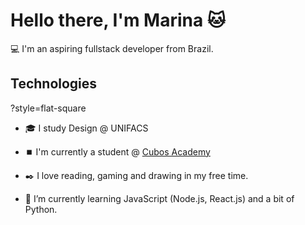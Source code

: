 
# Hello there, I'm Marina :cat:

💻 I'm an aspiring fullstack developer from Brazil.

## Technologies


?style=flat-square

- 🎓 I study Design @ UNIFACS

- ⏹️ I'm currently a student @ [Cubos Academy](https://cubos.academy)

- ✒️ I love reading, gaming and drawing in my free time.

- 🌱 I’m currently learning JavaScript (Node.js, React.js) and a bit of Python.

